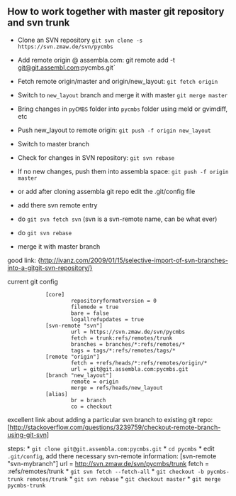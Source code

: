 ## How to work together with master git repository and svn trunk

 * Clone an SVN repository `git svn clone -s https://svn.zmaw.de/svn/pycmbs`
 * Add remote origin @ assembla.com: git remote add -t git@git.assembl.com:pycmbs.git`
 * Fetch remote origin/master and origin/new_layout: `git fetch origin`
 * Switch to `new_layout` branch and merge it with master `git merge master`
 * Bring changes in `pyCMBS` folder into `pycmbs` folder using meld or gvimdiff, etc
 * Push new_layout to remote origin: `git push -f origin new_layout`
 * Switch to master branch
 * Check for changes in SVN repository: `git svn rebase`
 * If no new changes, push them into assembla space: `git push -f origin master`

 * or add after cloning assembla git repo edit the .git/config file
  * add there svn remote entry 
  * do `git svn fetch svn` (svn is a svn-remote name, can be what ever)
  * do `git svn rebase`
  * merge it with master branch

good link: {http://ivanz.com/2009/01/15/selective-import-of-svn-branches-into-a-gitgit-svn-repository/}

current git config

                [core]
                        repositoryformatversion = 0
                        filemode = true
                        bare = false
                        logallrefupdates = true
                [svn-remote "svn"]
                        url = https://svn.zmaw.de/svn/pycmbs
                        fetch = trunk:refs/remotes/trunk
                        branches = branches/*:refs/remotes/*
                        tags = tags/*:refs/remotes/tags/*
                [remote "origin"]
                        fetch = +refs/heads/*:refs/remotes/origin/*
                        url = git@git.assembla.com:pycmbs.git
                [branch "new_layout"]
                        remote = origin
                        merge = refs/heads/new_layout
                [alias]
                        br = branch
                        co = checkout

excellent link about adding a particular svn branch to existing git repo:
[http://stackoverflow.com/questions/3239759/checkout-remote-branch-using-git-svn]

steps:
    * `git clone git@git.assembla.com:pycmbs.git`
    * `cd pycmbs`
    * edit `.git/config`, add there necessary svn-remote information:
        [svn-remote "svn-mybranch"]
        url = http://svn.zmaw.de/svn/pycmbs/trunk
        fetch = :refs/remotes/trunk
    * `git svn fetch --fetch-all`
    * `git checkout -b pycmbs-trunk remotes/trunk`
    * `git svn rebase`
    * `git checkout master`
    * `git merge pycmbs-trunk`
